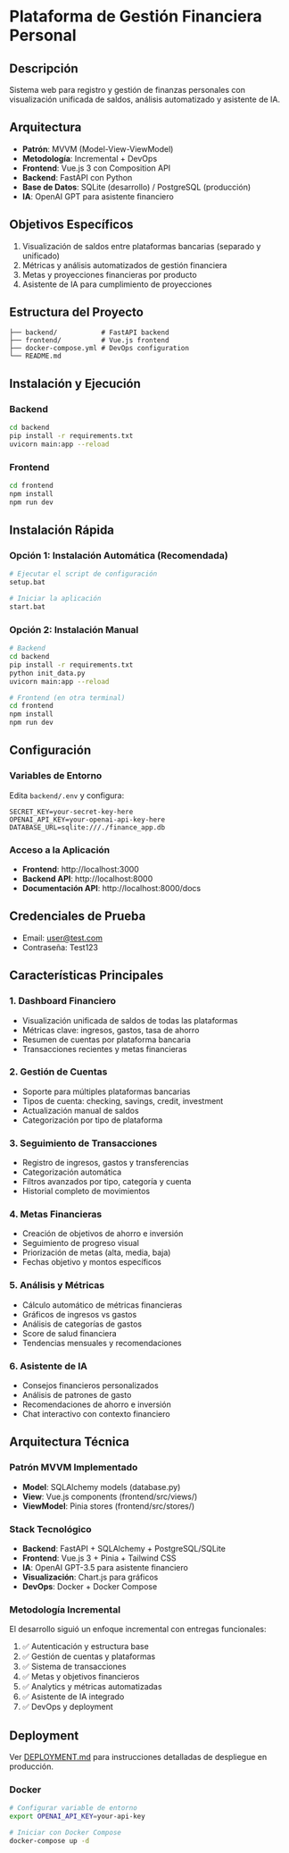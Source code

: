 # Plataforma de Gestión Financiera Personal

## Descripción
Sistema web para registro y gestión de finanzas personales con visualización unificada de saldos, análisis automatizado y asistente de IA.

## Arquitectura
- **Patrón**: MVVM (Model-View-ViewModel)
- **Metodología**: Incremental + DevOps
- **Frontend**: Vue.js 3 con Composition API
- **Backend**: FastAPI con Python
- **Base de Datos**: SQLite (desarrollo) / PostgreSQL (producción)
- **IA**: OpenAI GPT para asistente financiero

## Objetivos Específicos
1. Visualización de saldos entre plataformas bancarias (separado y unificado)
2. Métricas y análisis automatizados de gestión financiera
3. Metas y proyecciones financieras por producto
4. Asistente de IA para cumplimiento de proyecciones

## Estructura del Proyecto
```
├── backend/           # FastAPI backend
├── frontend/          # Vue.js frontend
├── docker-compose.yml # DevOps configuration
└── README.md
```

## Instalación y Ejecución

### Backend
```bash
cd backend
pip install -r requirements.txt
uvicorn main:app --reload
```

### Frontend
```bash
cd frontend
npm install
npm run dev
```

## Instalación Rápida

### Opción 1: Instalación Automática (Recomendada)
```bash
# Ejecutar el script de configuración
setup.bat

# Iniciar la aplicación
start.bat
```

### Opción 2: Instalación Manual
```bash
# Backend
cd backend
pip install -r requirements.txt
python init_data.py
uvicorn main:app --reload

# Frontend (en otra terminal)
cd frontend
npm install
npm run dev
```

## Configuración

### Variables de Entorno
Edita `backend/.env` y configura:
```
SECRET_KEY=your-secret-key-here
OPENAI_API_KEY=your-openai-api-key-here
DATABASE_URL=sqlite:///./finance_app.db
```

### Acceso a la Aplicación
- **Frontend**: http://localhost:3000
- **Backend API**: http://localhost:8000
- **Documentación API**: http://localhost:8000/docs

## Credenciales de Prueba
- Email: user@test.com
- Contraseña: Test123

## Características Principales

### 1. Dashboard Financiero
- Visualización unificada de saldos de todas las plataformas
- Métricas clave: ingresos, gastos, tasa de ahorro
- Resumen de cuentas por plataforma bancaria
- Transacciones recientes y metas financieras

### 2. Gestión de Cuentas
- Soporte para múltiples plataformas bancarias
- Tipos de cuenta: checking, savings, credit, investment
- Actualización manual de saldos
- Categorización por tipo de plataforma

### 3. Seguimiento de Transacciones
- Registro de ingresos, gastos y transferencias
- Categorización automática
- Filtros avanzados por tipo, categoría y cuenta
- Historial completo de movimientos

### 4. Metas Financieras
- Creación de objetivos de ahorro e inversión
- Seguimiento de progreso visual
- Priorización de metas (alta, media, baja)
- Fechas objetivo y montos específicos

### 5. Análisis y Métricas
- Cálculo automático de métricas financieras
- Gráficos de ingresos vs gastos
- Análisis de categorías de gastos
- Score de salud financiera
- Tendencias mensuales y recomendaciones

### 6. Asistente de IA
- Consejos financieros personalizados
- Análisis de patrones de gasto
- Recomendaciones de ahorro e inversión
- Chat interactivo con contexto financiero

## Arquitectura Técnica

### Patrón MVVM Implementado
- **Model**: SQLAlchemy models (database.py)
- **View**: Vue.js components (frontend/src/views/)
- **ViewModel**: Pinia stores (frontend/src/stores/)

### Stack Tecnológico
- **Backend**: FastAPI + SQLAlchemy + PostgreSQL/SQLite
- **Frontend**: Vue.js 3 + Pinia + Tailwind CSS
- **IA**: OpenAI GPT-3.5 para asistente financiero
- **Visualización**: Chart.js para gráficos
- **DevOps**: Docker + Docker Compose

### Metodología Incremental
El desarrollo siguió un enfoque incremental con entregas funcionales:
1. ✅ Autenticación y estructura base
2. ✅ Gestión de cuentas y plataformas
3. ✅ Sistema de transacciones
4. ✅ Metas y objetivos financieros
5. ✅ Analytics y métricas automatizadas
6. ✅ Asistente de IA integrado
7. ✅ DevOps y deployment

## Deployment

Ver [DEPLOYMENT.md](DEPLOYMENT.md) para instrucciones detalladas de despliegue en producción.

### Docker
```bash
# Configurar variable de entorno
export OPENAI_API_KEY=your-api-key

# Iniciar con Docker Compose
docker-compose up -d
```
